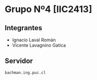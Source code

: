 # Grupo Nº4  [IIC2413]

## Integrantes

- Ignacio Laval Román
- Vicente Lavagnino Gatica

## Servidor
```bash
bachman.ing.puc.cl
